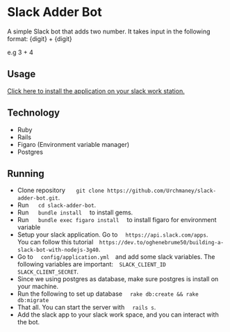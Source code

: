 # Slack Adder Bot

A simple Slack bot that adds two number.
It takes input in the following format:  {digit} + {digit}

e.g  3 + 4

## Usage
<a href="https://slack.com/oauth/v2/authorize?client_id=1590332497938.1590559423507&scope=chat:write,im:read,im:history&user_scope="> Click here to install the application on your slack work station. </a>

## Technology
- Ruby
- Rails
- Figaro (Environment variable manager)
- Postgres

## Running
- Clone repository  &emsp;` git clone https://github.com/Urchmaney/slack-adder-bot.git`.
- Run &emsp; `cd slack-adder-bot`.
- Run &emsp; `bundle install`&emsp; to install gems.
- Run &emsp; `bundle exec figaro install`&emsp; to install figaro for environment variable
- Setup your slack application. Go to &emsp;`https://api.slack.com/apps`.&emsp; You can follow this tutorial&emsp;`https://dev.to/oghenebrume50/building-a-slack-bot-with-nodejs-3g40`.
- Go to &emsp;`config/application.yml`&emsp;and add some slack variables. The following variables are important:&emsp;`SLACK_CLIENT_ID`&emsp;`SLACK_CLIENT_SECRET`.
- Since we using postgres as database, make sure postgres is install on your machine.
- Run the following to set up database &emsp;`rake db:create && rake db:migrate`
- That all. You can start the server with &emsp;`rails s`.
- Add the slack app to your slack work space, and you can interact with the bot.
